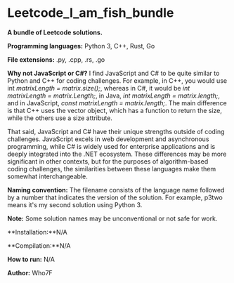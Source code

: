 # Leetcode_I_am_fish_bundle

**A bundle of Leetcode solutions.**

**Programming languages:** Python 3, C++, Rust, Go 

**File extensions:** .py, .cpp, .rs, .go 

**Why not JavaScript or C#?**
I find JavaScript and C# to be quite similar to Python and C++ for coding challenges. For example, in C++, you would use int *matrixLength = matrix.size();*, whereas in C#, it would be *int matrixLength = matrix.Length;*, in Java, *int matrixLength = matrix.length;*, and in JavaScript, *const matrixLength = matrix.length;*. The main difference is that C++ uses the vector object, which has a function to return the size, while the others use a size attribute.

That said, JavaScript and C# have their unique strengths outside of coding challenges. JavaScript excels in web development and asynchronous programming, while C# is widely used for enterprise applications and is deeply integrated into the .NET ecosystem. These differences may be more significant in other contexts, but for the purposes of algorithm-based coding challenges, the similarities between these languages make them somewhat interchangeable.

**Naming convention:**
The filename consists of the language name followed by a number that indicates the version of the solution. For example, p3two means it's my second solution using Python 3.

**Note:** Some solution names may be unconventional or not safe for work. 

**Installation:**N/A 

**Compilation:**N/A

**How to run:** N/A

**Author:** Who7F